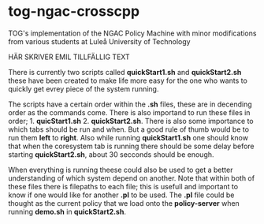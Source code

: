 # tog-ngac-crosscpp
TOG's implementation of the NGAC Policy Machine with minor modifications from various students at Luleå University of Technology 



HÄR SKRIVER EMIL TILLFÄLLIG TEXT

There is currently two scripts called **quickStart1.sh** and **quickStart2.sh** these have been created to make life more easy for the one who wants to quickly get evrey piece of the system running. 

The scripts have a certain order within the **.sh** files, these are in decending order as the commands come. There is also importand to run these files in order; 1. **quicStart1.sh** 2. **quickStart2.sh**. There is also some importance to which tabs should be run and when. But a good rule of thumb would be to run them **left** to **right**. Also while running **quickStart1.sh** one should know that when the coresystem tab is running there should be some delay before starting **quickStart2.sh**, about 30 secconds should be enough. 

When everything is running theese could also be used to get a better understanding of which system depend on another. Note that within both of these files there is filepaths to each file; this is usefull and important to know if one would like for another **.pl** to be used. The **.pl** file could be thought as the current policy that we load onto the **policy-server** when running **demo.sh** in **quickStart2.sh**. 
